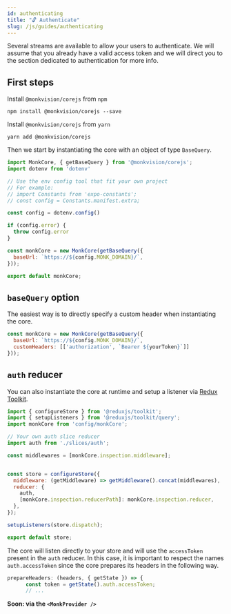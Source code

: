 ```yaml
---
id: authenticating
title: "🔓 Authenticate"
slug: /js/guides/authenticating
---
```


Several streams are available to allow your users to authenticate.
We will assume that you already have a valid access token
and we will direct you to the section dedicated to authentication for more info.

## First steps

Install `@monkvision/corejs` from `npm`
``` npm
npm install @monkvision/corejs --save
```

Install `@monkvision/corejs` from `yarn`
``` yarn
yarn add @monkvision/corejs
```

Then we start by instantiating the core with an object of type `BaseQuery`.

``` javascript
import MonkCore, { getBaseQuery } from '@monkvision/corejs';
import dotenv from 'dotenv'

// Use the env config tool that fit your own project
// For example:
// import Constants from 'expo-constants';
// const config = Constants.manifest.extra;

const config = dotenv.config()

if (config.error) {
  throw config.error
}

const monkCore = new MonkCore(getBaseQuery({
  baseUrl: `https://${config.MONK_DOMAIN}/`,
}));

export default monkCore;
```

## `baseQuery` option

The easiest way is to directly specify a custom header when instantiating the core.

``` javascript
const monkCore = new MonkCore(getBaseQuery({
  baseUrl: `https://${config.MONK_DOMAIN}/`,
  customHeaders: [['authorization', `Bearer ${yourToken}`]]
}));
```

## `auth` reducer

You can also instantiate the core at runtime and setup a listener
via [Redux Toolkit](https://redux-toolkit.js.org/rtk-query/api/created-api/redux-integration).

``` javascript
import { configureStore } from '@reduxjs/toolkit';
import { setupListeners } from '@reduxjs/toolkit/query';
import monkCore from 'config/monkCore';

// Your own auth slice reducer
import auth from './slices/auth';

const middlewares = [monkCore.inspection.middleware];


const store = configureStore({
  middleware: (getMiddleware) => getMiddleware().concat(middlewares),
  reducer: {
    auth,
    [monkCore.inspection.reducerPath]: monkCore.inspection.reducer,
  },
});

setupListeners(store.dispatch);

export default store;
```

The core will listen directly to your store
and will use the `accessToken` present in the `auth` reducer.
In this case, it is important to respect the names `auth.accessToken`
since the core prepares its headers in the following way.

``` javascript
prepareHeaders: (headers, { getState }) => {
      const token = getState().auth.accessToken;
      // ...
```

**Soon: via the `<MonkProvider />`**
